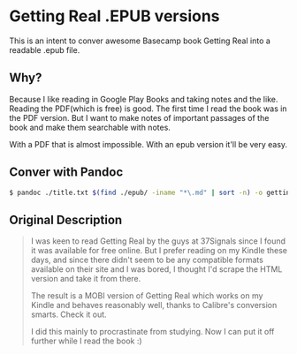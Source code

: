 # Getting Real .EPUB versions

This is an intent to conver awesome Basecamp book Getting Real into a readable .epub file.

## Why?

Because I like reading in Google Play Books and taking notes and the like. Reading the PDF(which is free) is good. The first time I read the book was in the PDF version. But I want to make notes of important passages of the book and make them searchable with notes.

With a PDF that is almost impossible. With an epub version it'll be very easy.

## Conver with Pandoc

```bash
$ pandoc ./title.txt $(find ./epub/ -iname "*\.md" | sort -n) -o getting_real.epub
```

## Original Description

> I was keen to read Getting Real by the guys at 37Signals since I found it was available for free online. But I prefer reading on my Kindle these days, and since there didn't seem to be any compatible formats available on their site and I was bored, I thought I'd scrape the HTML version and take it from there.
>
> The result is a MOBI version of Getting Real which works on my Kindle and behaves reasonably well, thanks to Calibre's conversion smarts. Check it out.
>
> I did this mainly to procrastinate from studying. Now I can put it off further while I read the book :)
